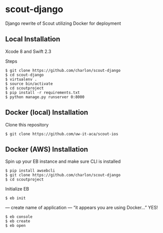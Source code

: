 # scout-django
Django rewrite of Scout utilizing Docker for deployment

## Local Installation

Xcode 8 and Swift 2.3

Steps

```
$ git clone https://github.com/charlon/scout-django
$ cd scout-django
$ virtualenv .
$ source bin/activate
$ cd scoutproject
$ pip install -r requirements.txt
$ python manage.py runserver 0:8000
```

## Docker (local) Installation

Clone this repository
```
$ git clone https://github.com/uw-it-aca/scout-ios
```

## Docker (AWS) Installation

Spin up your EB instance and make sure CLI is installed
```
$ pip install awsebcli
$ git clone https://github.com/charlon/scout-django
$ cd scoutproject
```
Initialize EB 
```
$ eb init
```
— create name of application
— “it appears you are using Docker…” YES!
```
$ eb console
$ eb create
$ eb open
```
